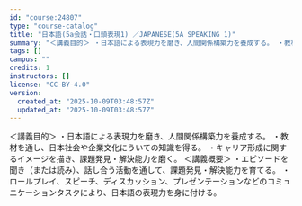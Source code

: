 ```yaml
---
id: "course:24807"
type: "course-catalog"
title: "日本語(5a会話・口頭表現1) ／JAPANESE(5A SPEAKING 1)"
summary: "＜講義目的＞ ・日本語による表現力を磨き、人間関係構築力を養成する。 ・教材を通し、日本社会や企業文化にういての知識を得る。 ・キャリア形成に関するイメージを描き、課題発見・解決能力を磨く。 ＜講義概要＞ ・エピソードを聞き（または読み）、…"
tags: []
campus: ""
credits: 1
instructors: []
license: "CC-BY-4.0"
version:
  created_at: "2025-10-09T03:48:57Z"
  updated_at: "2025-10-09T03:48:57Z"
---
```

＜講義目的＞ ・日本語による表現力を磨き、人間関係構築力を養成する。 ・教材を通し、日本社会や企業文化にういての知識を得る。 ・キャリア形成に関するイメージを描き、課題発見・解決能力を磨く。 ＜講義概要＞ ・エピソードを聞き（または読み）、話し合う活動を通して、課題発見・解決能力を育てる。 ・ロールプレイ、スピーチ、ディスカッション、プレゼンテーションなどのコミュニケーションタスクにより、日本語の表現力を身に付ける。
